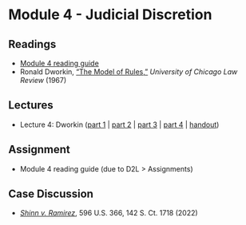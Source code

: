 # Module 4 - Judicial Discretion

## Readings

- [Module 4 reading guide](https://github.com/dingherself/phil-324/raw/main/reading-guides/04-reading-guide.docx)
- Ronald Dworkin, [“The Model of Rules,”](https://chicagounbound.uchicago.edu/cgi/viewcontent.cgi?article=3553&context=uclrev) *University of Chicago Law Review* (1967)

## Lectures

- Lecture 4: Dworkin ([part 1](https://youtu.be/jhl6C1gbwR8) \| [part 2](https://youtu.be/7rfVwwdo-Gk) \| [part 3](https://youtu.be/Mg-KDCNOoO4) \| [part 4](https://youtu.be/V2H9w8YuBNM) \| [handout](https://github.com/dingherself/phil-324/blob/main/handouts/04-dworkin.md))

## Assignment

- Module 4 reading guide (due to D2L > Assignments)

## Case Discussion

- [*Shinn v. Ramirez*](https://github.com/dingherself/phil-324/blob/main/case-discussions.md#relief-for-wrongful-convictions-modules-34), 596 U.S. 366, 142 S. Ct. 1718 (2022)
